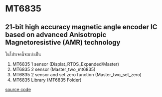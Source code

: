 # MT6835 
## 21-bit high accuracy magnetic angle encoder IC based on advanced Anisotropic Magnetoresistive (AMR) technology

ในโปรเจคนี้จะแบ่งเป็น
1. MT6835 1 sensor (Displat_RTOS_Expanded/Master)
2. MT6835 2 sensor (Master_two_mt6835)
3. MT6835 2 sensor and set zero function (Master_two_set_zero)
4. MT6835 Library (MT6835 Folder)

[source code](https://github.com/Hotakus/mt6835)


